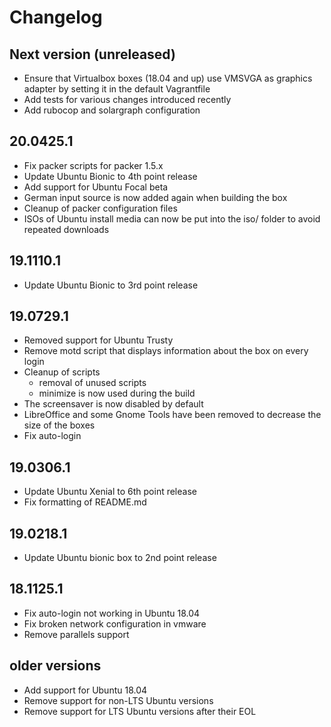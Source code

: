 # Changelog

## Next version (unreleased)

* Ensure that Virtualbox boxes (18.04 and up) use VMSVGA as graphics adapter by setting it in the default Vagrantfile
* Add tests for various changes introduced recently
* Add rubocop and solargraph configuration

## 20.0425.1

* Fix packer scripts for packer 1.5.x
* Update Ubuntu Bionic to 4th point release
* Add support for Ubuntu Focal beta
* German input source is now added again when building the box
* Cleanup of packer configuration files
* ISOs of Ubuntu install media can now be put into the iso/ folder to avoid repeated downloads

## 19.1110.1

* Update Ubuntu Bionic to 3rd point release

## 19.0729.1

* Removed support for Ubuntu Trusty
* Remove motd script that displays information about the box on every login
* Cleanup of scripts
  * removal of unused scripts
  * minimize is now used during the build
* The screensaver is now disabled by default
* LibreOffice and some Gnome Tools have been removed to decrease the size of the boxes
* Fix auto-login

## 19.0306.1

* Update Ubuntu Xenial to 6th point release
* Fix formatting of README.md

## 19.0218.1

* Update Ubuntu bionic box to 2nd point release

## 18.1125.1

* Fix auto-login not working in Ubuntu 18.04
* Fix broken network configuration in vmware
* Remove parallels support

## older versions

* Add support for Ubuntu 18.04
* Remove support for non-LTS Ubuntu versions
* Remove support for LTS Ubuntu versions after their EOL
